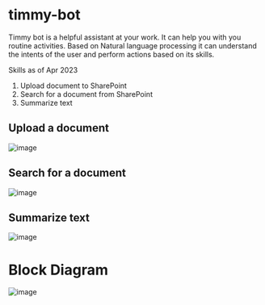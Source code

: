 # timmy-bot


Timmy bot is a helpful assistant at your work. It can help you with you routine activities. Based on Natural language processing it can understand the intents of the user and perform actions based on its skills.

Skills as of Apr 2023
1. Upload document to SharePoint
2. Search for a document from SharePoint
3. Summarize text

## Upload a document
![image](https://user-images.githubusercontent.com/30863296/229411791-eaaa81d3-b599-4356-a7b3-bff67e673064.png)

## Search for a document
![image](https://user-images.githubusercontent.com/30863296/229411896-aafb8392-44e0-49a3-9ff1-a13b3eeb4362.png)

## Summarize text

![image](https://user-images.githubusercontent.com/30863296/229412126-f3adb88b-7a7a-48bc-9c1c-31fe971652a4.png)


# Block Diagram

![image](https://user-images.githubusercontent.com/30863296/229413196-cba889e5-7742-4c28-a03b-f28c013bd292.png)

